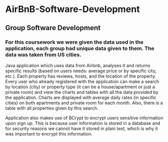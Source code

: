 # AirBnB-Software-Development

## Group Software Development

### For this coursework we were given the data used in the application, each group had unique data given to them. The data was taken from US cities.

Java application which uses data from Airbnb, analyses it and returns specific results (based on users needs:
average price or by specific city, etc.). Each property has reviews, hosts, and the location of the property. 
Every user who already registered with the application can make a search by location (city) or property type 
(it can be a house/apartment or just a private room) and view the charts and tables with all the data provided by 
the application. Charts are displayed with average daily rates (in specific cities) on both apartments and 
private room for each month. Also, there is a table with all properties given by this search.

Application also makes use of BCrypt to encrypt users sensitive information upon sign up. This is because
user information is stored in a database and for security reasons we cannot have it stored in plain text, 
which is why it was important to encrypt this information.
